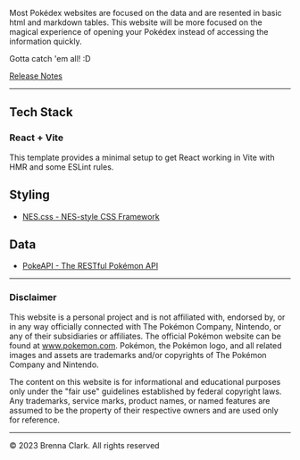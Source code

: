 Most Pokédex websites are focused on the data and are resented in basic html and markdown tables. This website will be more focused on the magical experience of opening your Pokédex instead of accessing the information quickly.

Gotta catch 'em all! :D

[Release Notes](RELEASE.md)

<hr>

## Tech Stack

### React + Vite

This template provides a minimal setup to get React working in Vite with HMR and some ESLint rules.

## Styling 

- [NES.css - NES-style CSS Framework](https://nostalgic-css.github.io/NES.css/)

## Data 

- [PokeAPI - The RESTful Pokémon API](https://pokeapi.co/)

<hr>

### **Disclaimer** 

This website is a personal project and is not affiliated with, endorsed by, or in any way officially connected with The Pokémon Company, Nintendo, or any of their subsidiaries or affiliates. The official Pokémon website can be found at www.pokemon.com. Pokémon, the Pokémon logo, and all related images and assets are trademarks and/or copyrights of The Pokémon Company and Nintendo.

The content on this website is for informational and educational purposes only under the "fair use" guidelines established by federal copyright laws. Any trademarks, service marks, product names, or named features are assumed to be the property of their respective owners and are used only for reference. 

<hr>

© 2023 Brenna Clark. All rights reserved
